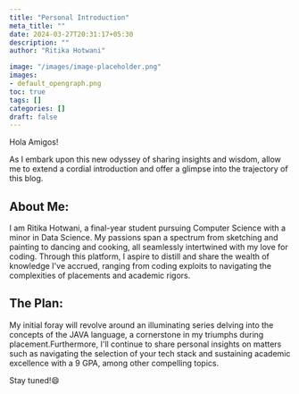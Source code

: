 ```yaml
---
title: "Personal Introduction"
meta_title: ""
date: 2024-03-27T20:31:17+05:30
description: ""
author: "Ritika Hotwani"

image: "/images/image-placeholder.png"
images:
- default_opengraph.png
toc: true
tags: []
categories: []
draft: false
---
```

Hola Amigos!

As I embark upon this new odyssey of sharing insights and wisdom, allow me to extend a cordial introduction and offer a glimpse into the trajectory of this blog.

## About Me:
I am Ritika Hotwani, a final-year student pursuing Computer Science with a minor in Data Science. My passions span a spectrum from sketching and painting to dancing and cooking, all seamlessly intertwined with my love for coding. Through this platform, I aspire to distill and share the wealth of knowledge I've accrued, ranging from coding exploits to navigating the complexities of placements and academic rigors.

## The Plan:
My initial foray will revolve around an illuminating series delving into the concepts of the JAVA language, a cornerstone in my triumphs during placement.Furthermore, I'll continue to share personal insights on matters such as navigating the selection of your tech stack and sustaining academic excellence with a 9 GPA, among other compelling topics.

Stay tuned!😄